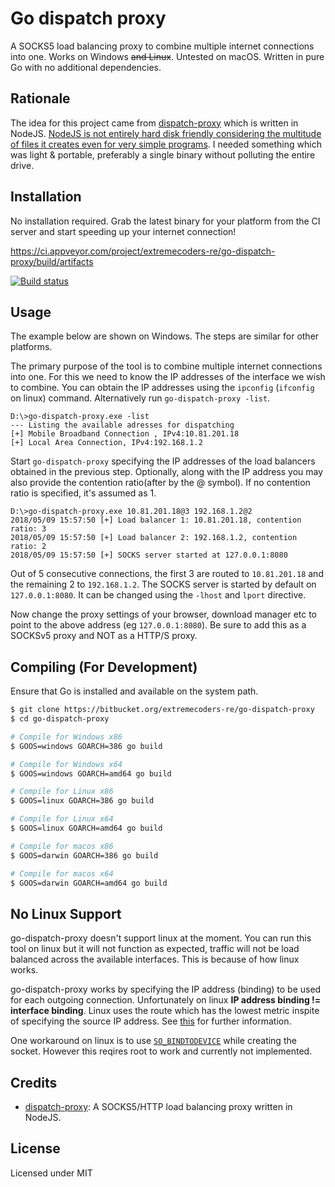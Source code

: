 # Go dispatch proxy

A SOCKS5 load balancing proxy to combine multiple internet connections into one. Works on Windows ~~and Linux~~. Untested on macOS. Written in pure Go with no additional dependencies.

## Rationale

The idea for this project came from [dispatch-proxy](https://github.com/Morhaus/dispatch-proxy) which is written in NodeJS.
[NodeJS is not entirely hard disk friendly considering the multitude of files it creates even for very simple programs](https://medium.com/@jdan/i-peeked-into-my-node-modules-directory-and-you-wont-believe-what-happened-next-b89f63d21558). I needed something which was light & portable, preferably a single binary without polluting the entire drive.

## Installation

No installation required. Grab the latest binary for your platform from the CI server and start speeding up your internet connection!

https://ci.appveyor.com/project/extremecoders-re/go-dispatch-proxy/build/artifacts

[![Build status](https://ci.appveyor.com/api/projects/status/nll4hvpdjlfsp7mu?svg=true)](https://ci.appveyor.com/project/extremecoders-re/go-dispatch-proxy/build/artifacts)

## Usage

The example below are shown on Windows. The steps are similar for other platforms.

The primary purpose of the tool is to combine multiple internet connections into one. For this we need to know the IP addresses of the interface we wish to combine. You can obtain the IP addresses using the `ipconfig` (`ifconfig` on linux) command. Alternatively run `go-dispatch-proxy -list`.

```
D:\>go-dispatch-proxy.exe -list
--- Listing the available adresses for dispatching
[+] Mobile Broadband Connection , IPv4:10.81.201.18
[+] Local Area Connection, IPv4:192.168.1.2
```

Start `go-dispatch-proxy` specifying the IP addresses of the load balancers obtained in the previous step. Optionally, along with the IP address you may also provide the contention ratio(after by the @ symbol). If no contention ratio is specified, it's assumed as 1.

```
D:\>go-dispatch-proxy.exe 10.81.201.18@3 192.168.1.2@2
2018/05/09 15:57:50 [+] Load balancer 1: 10.81.201.18, contention ratio: 3
2018/05/09 15:57:50 [+] Load balancer 2: 192.168.1.2, contention ratio: 2
2018/05/09 15:57:50 [+] SOCKS server started at 127.0.0.1:8080
```

Out of 5 consecutive connections, the first 3 are routed to `10.81.201.18` and the remaining 2 to `192.168.1.2`. The SOCKS server is started by default on `127.0.0.1:8080`. It can be changed using the `-lhost` and `lport` directive.

Now change the proxy settings of your browser, download manager etc to point to the above address (eg `127.0.0.1:8080`). Be sure to add this as a SOCKSv5 proxy and NOT as a HTTP/S proxy.

## Compiling (For Development)

Ensure that Go is installed and available on the system path.

```sh
$ git clone https://bitbucket.org/extremecoders-re/go-dispatch-proxy
$ cd go-dispatch-proxy

# Compile for Windows x86
$ GOOS=windows GOARCH=386 go build

# Compile for Windows x64
$ GOOS=windows GOARCH=amd64 go build

# Compile for Linux x86
$ GOOS=linux GOARCH=386 go build

# Compile for Linux x64
$ GOOS=linux GOARCH=amd64 go build

# Compile for macos x86
$ GOOS=darwin GOARCH=386 go build

# Compile for macos x64
$ GOOS=darwin GOARCH=amd64 go build
```

## No Linux Support

go-dispatch-proxy doesn't support linux at the moment. You can run this tool on linux but it will not function as expected, traffic will not be load balanced across the available interfaces. This is because of how linux works.

go-dispatch-proxy works by specifying the IP address (binding) to be used for each outgoing connection. Unfortunately on linux **IP address binding != interface binding**. Linux uses the route which has the lowest metric inspite of specifying the source IP address. See [this](http://wiki.treck.com/Appendix_C:_Strong_End_System_Model_/_Weak_End_System_Model) for further information.

One workaround on linux is to use [`SO_BINDTODEVICE`](https://linux.die.net/man/7/socket) while creating the socket. However this reqires root to work and currently not implemented.

## Credits

- [dispatch-proxy](https://github.com/Morhaus/dispatch-proxy): A SOCKS5/HTTP load balancing proxy written in NodeJS.

## License

Licensed under MIT